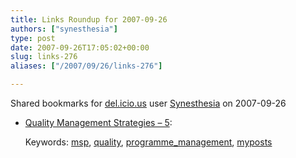```yaml
---
title: Links Roundup for 2007-09-26
authors: ["synesthesia"]
type: post
date: 2007-09-26T17:05:02+00:00
slug: links-276 
aliases: ["/2007/09/26/links-276"]

---
```

Shared bookmarks for [del.icio.us][1] user  [Synesthesia][2] on 2007-09-26

  * [Quality Management Strategies &#8211; 5][3]:
  
       
    Keywords: [msp][4], [quality][5], [programme_management][6], [myposts][7]

 [1]: https://del.icio.us/
 [2]: https://del.icio.us/synesthesia
 [3]: https://www.synesthesia.co.uk/msp/2007/09/26/quality-management-strategies-5 "https://www.synesthesia.co.uk/msp/2007/09/26/quality-management-strategies-5"
 [4]: https://del.icio.us/synesthesia/msp
 [5]: https://del.icio.us/synesthesia/quality
 [6]: https://del.icio.us/synesthesia/programme_management
 [7]: https://del.icio.us/synesthesia/myposts